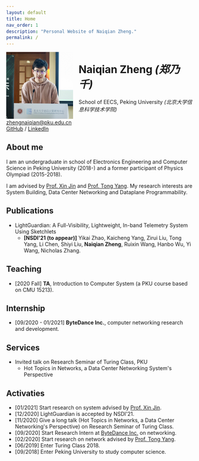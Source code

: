 ```yaml
---
layout: default
title: Home
nav_order: 1
description: "Personal Website of Naiqian Zheng."
permalink: /
---
```




<td><img class="photo_of_me" src="./newpic.jpg" width="180px" style="border: 0px solid black; float:left; margin-right:15px"></td>

<td><div id="Docinfo">

<h1>Naiqian Zheng <I>(郑乃千)</I></h1>
School of EECS, Peking University
<I>(北京大学信息科学技术学院)</I><br>
<br>
<a href = "mailto://zhengnaiqian@pku.edu.cn" > zhengnaiqian@pku.edu.cn</a> <br>
<a href = "https://github.com/naturezzz"> GitHub</a> / <a href = "https://www.linkedin.com/in/naiqian-zheng-05b36b1a5/"> LinkedIn</a>
<br>
</div></td>

## About me
I am an undergraduate in school of Electronics Engineering and Computer Science in Peking University (2018-) and a former participant of Physics Olympiad (2015-2018). 

I am advised by [Prof. Xin Jin](https://www.cs.jhu.edu/~xinjin/) and [Prof. Tong Yang](http://net.pku.edu.cn/~yangtong/). My research interests are System Building, Data Center Networking and Dataplane Programmability.

## Publications
- LightGuardian: A Full-Visibility, Lightweight, In-band Telemetry System Using Sketchlets
  - **[NSDI'21 (to appear)]** Yikai Zhao, Kaicheng Yang, Zirui Liu, Tong Yang, Li Chen, Shiyi Liu, **Naiqian Zheng**, Ruixin Wang, Hanbo Wu, Yi Wang, Nicholas Zhang.

## Teaching
- [2020 Fall] <b>TA</b>, Introduction to Computer System (a PKU course based on CMU 15213).

## Internship
- [09/2020 - 01/2021] **ByteDance Inc.**, computer networking research and development.

## Services
- Invited talk on Research Seminar of Turing Class, PKU
  - Hot Topics in Networks, a Data Center Networking System's Perspective


## Activaties
- [01/2021] Start research on system advised by [Prof. Xin Jin](https://www.cs.jhu.edu/~xinjin/).
- [12/2020] LightGuardian is accepted by NSDI'21.
- [11/2020] Give a long talk (Hot Topics in Networks, a Data Center Networking's Perspective) on Research Seminar of Turing Class.
- [09/2020] Start Research Intern at [ByteDance Inc.](https://bytedance.com/en/) on networking.
- [02/2020] Start research on network advised by [Prof. Tong Yang](http://net.pku.edu.cn/~yangtong/).
- [06/2019] Enter Turing Class 2018.
- [09/2018] Enter Peking University to study computer science.
